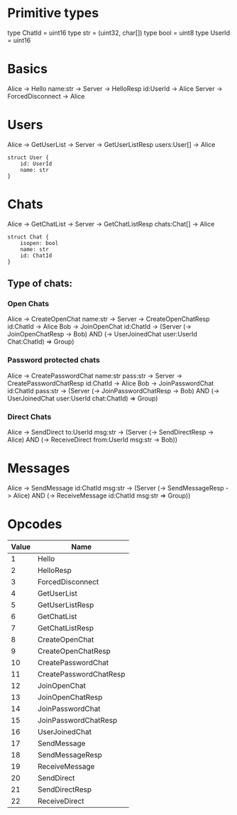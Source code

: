 # Primitive types
type ChatId = uint16
type str = (uint32, char[])
type bool = uint8
type UserId = uint16

# Basics

Alice -> Hello name:str -> Server -> HelloResp id:UserId -> Alice
Server -> ForcedDisconnect -> Alice
# Users

Alice -> GetUserList -> Server -> GetUserListResp users:User[] -> Alice

```
struct User {
	id: UserId
	name: str
}
```

# Chats

Alice -> GetChatList -> Server -> GetChatListResp chats:Chat[] -> Alice

```
struct Chat {
	isopen: bool
	name: str
	id: ChatId
}
```

## Type of chats:

### Open Chats
Alice -> CreateOpenChat name:str -> Server -> CreateOpenChatResp id:ChatId -> Alice
Bob -> JoinOpenChat id:ChatId -> (Server (-> JoinOpenChatResp -> Bob) AND (-> UserJoinedChat user:UserId Chat:ChatId) => Group)

### Password protected chats
Alice -> CreatePasswordChat name:str pass:str -> Server -> CreatePasswordChatResp id:ChatId -> Alice
Bob -> JoinPasswordChat id:ChatId pass:str -> (Server (-> JoinPasswordChatResp -> Bob) AND (-> UserJoinedChat user:UserId chat:ChatId) => Group)

### Direct Chats
Alice -> SendDirect to:UserId msg:str -> (Server (-> SendDirectResp -> Alice) AND (-> ReceiveDirect from:UserId msg:str -> Bob))

# Messages
Alice -> SendMessage id:ChatId msg:str -> (Server (-> SendMessageResp -> Alice) AND (-> ReceiveMessage id:ChatId msg:str => Group))


# Opcodes

| Value | Name |
|-------|------|
|  1   | Hello |
|  2   | HelloResp |
|  3   | ForcedDisconnect |
|  4   | GetUserList |
|  5   | GetUserListResp |
|  6   | GetChatList |
|  7   | GetChatListResp |
|  8   | CreateOpenChat |
|  9   | CreateOpenChatResp |
|  10  | CreatePasswordChat |
|  11  | CreatePasswordChatResp |
|  12  | JoinOpenChat |
|  13  | JoinOpenChatResp |
|  14  | JoinPasswordChat |
|  15  | JoinPasswordChatResp |
|  16  | UserJoinedChat |
|  17  | SendMessage |
|  18  | SendMessageResp |
|  19  | ReceiveMessage |
|  20  | SendDirect |
|  21  | SendDirectResp |
|  22  | ReceiveDirect |
